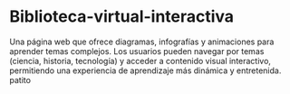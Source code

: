 # Biblioteca-virtual-interactiva

Una página web que ofrece diagramas, infografías y animaciones para aprender temas complejos. Los usuarios pueden navegar por temas (ciencia, historia, tecnología) y acceder a contenido visual interactivo, permitiendo una experiencia de aprendizaje más dinámica y entretenida. patito
